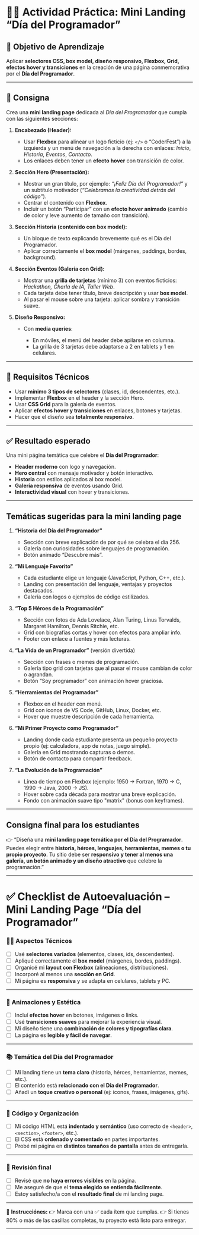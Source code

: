 # 👨‍💻 **Actividad Práctica: Mini Landing “Día del Programador”**

## 🎯 Objetivo de Aprendizaje

Aplicar **selectores CSS, box model, diseño responsivo, Flexbox, Grid, efectos hover y transiciones** en la creación de una página conmemorativa por el **Día del Programador**.

---

## 🔨 Consigna

Crea una **mini landing page** dedicada al *Día del Programador* que cumpla con las siguientes secciones:

1. **Encabezado (Header):**

   * Usar **Flexbox** para alinear un logo ficticio (ej: `</>` o “CoderFest”) a la izquierda y un menú de navegación a la derecha con enlaces: *Inicio*, *Historia*, *Eventos*, *Contacto*.
   * Los enlaces deben tener un **efecto hover** con transición de color.

2. **Sección Hero (Presentación):**

   * Mostrar un gran título, por ejemplo: *“¡Feliz Día del Programador!”* y un subtítulo motivador (*“Celebramos la creatividad detrás del código”*).
   * Centrar el contenido con **Flexbox**.
   * Incluir un botón “Participar” con un **efecto hover animado** (cambio de color y leve aumento de tamaño con transición).

3. **Sección Historia (contenido con box model):**

   * Un bloque de texto explicando brevemente qué es el Día del Programador.
   * Aplicar correctamente el **box model** (márgenes, paddings, bordes, background).

4. **Sección Eventos (Galería con Grid):**

   * Mostrar una **grilla de tarjetas** (mínimo 3) con eventos ficticios: *Hackathon, Charla de IA, Taller Web*.
   * Cada tarjeta debe tener título, breve descripción y usar **box model**.
   * Al pasar el mouse sobre una tarjeta: aplicar sombra y transición suave.

5. **Diseño Responsivo:**

   * Con **media queries**:

     * En móviles, el menú del header debe apilarse en columna.
     * La grilla de 3 tarjetas debe adaptarse a 2 en tablets y 1 en celulares.

---

## 📌 Requisitos Técnicos

* Usar **mínimo 3 tipos de selectores** (clases, id, descendentes, etc.).
* Implementar **Flexbox** en el header y la sección Hero.
* Usar **CSS Grid** para la galería de eventos.
* Aplicar **efectos hover y transiciones** en enlaces, botones y tarjetas.
* Hacer que el diseño sea **totalmente responsivo**.

---

## ✅ Resultado esperado

Una mini página temática que celebre el **Día del Programador**:

* **Header moderno** con logo y navegación.
* **Hero central** con mensaje motivador y botón interactivo.
* **Historia** con estilos aplicados al box model.
* **Galería responsiva** de eventos usando Grid.
* **Interactividad visual** con hover y transiciones.

---

## **Temáticas sugeridas para la mini landing page**

1. **“Historia del Día del Programador”**

   * Sección con breve explicación de por qué se celebra el día 256.
   * Galería con curiosidades sobre lenguajes de programación.
   * Botón animado “Descubre más”.

2. **“Mi Lenguaje Favorito”**

   * Cada estudiante elige un lenguaje (JavaScript, Python, C++, etc.).
   * Landing con presentación del lenguaje, ventajas y proyectos destacados.
   * Galería con logos o ejemplos de código estilizados.

3. **“Top 5 Héroes de la Programación”**

   * Sección con fotos de Ada Lovelace, Alan Turing, Linus Torvalds, Margaret Hamilton, Dennis Ritchie, etc.
   * Grid con biografías cortas y hover con efectos para ampliar info.
   * Footer con enlace a fuentes y más lecturas.

4. **“La Vida de un Programador”** (versión divertida)

   * Sección con frases o memes de programación.
   * Galería tipo grid con tarjetas que al pasar el mouse cambian de color o agrandan.
   * Botón “Soy programador” con animación hover graciosa.

5. **“Herramientas del Programador”**

   * Flexbox en el header con menú.
   * Grid con iconos de VS Code, GitHub, Linux, Docker, etc.
   * Hover que muestre descripción de cada herramienta.

6. **“Mi Primer Proyecto como Programador”**

   * Landing donde cada estudiante presenta un pequeño proyecto propio (ej: calculadora, app de notas, juego simple).
   * Galería en Grid mostrando capturas o demos.
   * Botón de contacto para compartir feedback.

7. **“La Evolución de la Programación”**

   * Línea de tiempo en Flexbox (ejemplo: 1950 → Fortran, 1970 → C, 1990 → Java, 2000 → JS).
   * Hover sobre cada década para mostrar una breve explicación.
   * Fondo con animación suave tipo "matrix" (bonus con keyframes).

---

## **Consigna final para los estudiantes**

👉 “Diseña una **mini landing page temática por el Día del Programador**.
Puedes elegir entre **historia, héroes, lenguajes, herramientas, memes o tu propio proyecto**.
Tu sitio debe ser **responsivo y tener al menos una galería, un botón animado y un diseño atractivo** que celebre la programación.”

---

# ✅ **Checklist de Autoevaluación – Mini Landing Page “Día del Programador”**

### 🧑‍💻 **Aspectos Técnicos**

* [ ] Usé **selectores variados** (elementos, clases, ids, descendentes).
* [ ] Apliqué correctamente el **box model** (márgenes, bordes, paddings).
* [ ] Organicé mi **layout con Flexbox** (alineaciones, distribuciones).
* [ ] Incorporé al menos una **sección en Grid**.
* [ ] Mi página es **responsiva** y se adapta en celulares, tablets y PC.

---

### 🎨 **Animaciones y Estética**

* [ ] Incluí **efectos hover** en botones, imágenes o links.
* [ ] Usé **transiciones suaves** para mejorar la experiencia visual.
* [ ] Mi diseño tiene una **combinación de colores y tipografías clara**.
* [ ] La página es **legible y fácil de navegar**.

---

### 📚 **Temática del Día del Programador**

* [ ] Mi landing tiene un **tema claro** (historia, héroes, herramientas, memes, etc.).
* [ ] El contenido está **relacionado con el Día del Programador**.
* [ ] Añadí un **toque creativo o personal** (ej: iconos, frases, imágenes, gifs).

---

### 📝 **Código y Organización**

* [ ] Mi código HTML está **indentado y semántico** (uso correcto de `<header>`, `<section>`, `<footer>`, etc.).
* [ ] El CSS está **ordenado y comentado** en partes importantes.
* [ ] Probé mi página en **distintos tamaños de pantalla** antes de entregarla.

---

### 🌟 **Revisión final**

* [ ] Revisé que **no haya errores visibles** en la página.
* [ ] Me aseguré de que el **tema elegido se entienda fácilmente**.
* [ ] Estoy satisfecho/a con el **resultado final** de mi landing page.

---

📌 **Instrucciónes:**
👉 Marca con una ✅ cada ítem que cumplas.
👉 Si tienes 80% o más de las casillas completas, tu proyecto está listo para entregar.

---


